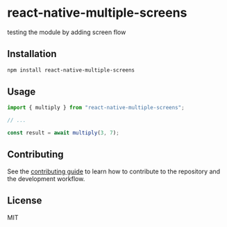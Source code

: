 # react-native-multiple-screens

testing the module by adding screen flow

## Installation

```sh
npm install react-native-multiple-screens
```

## Usage

```js
import { multiply } from "react-native-multiple-screens";

// ...

const result = await multiply(3, 7);
```

## Contributing

See the [contributing guide](CONTRIBUTING.md) to learn how to contribute to the repository and the development workflow.

## License

MIT
